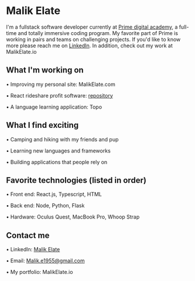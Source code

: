 # Malik Elate

I'm a fullstack software developer currently at <a href="https://primeacademy.io/">Prime digital academy</a>, a full-time and totally immersive coding program. My favorite part of Prime is working in pairs and teams on challenging projects. If you'd like to know more please reach me on <a href="https://www.linkedin.com/in/malik-elate-829226200/" target="_blank">LinkedIn</a>. In addition, check out my work at MalikElate.io

## What I'm working on 
• Improving my personal site: MalikElate.com 

• React rideshare profit software: <a href="https://github.com/MalikElate/rideshare-ranger">repository</a>

• A language learning application: Topo 

## What I find exciting 
• Camping and hiking with my friends and pup 

• Learning new languages and frameworks 

• Building applications that people rely on

## Favorite technologies (listed in order)
• Front end: React.js, Typescript, HTML 

• Back end: Node, Python, Flask

• Hardware: Oculus Quest, MacBook Pro, Whoop Strap

## Contact me
• LinkedIn: <a href="https://www.linkedin.com/in/malik-elate-829226200/" target="_blank">Malik Elate</a>

• Email: Malik.e1955@gmail.com

• My portfolio: MalikElate.io
